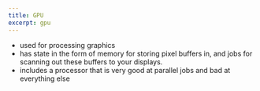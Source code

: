 ```yaml
---
title: GPU
excerpt: gpu
---
```

- used for processing graphics
- has state in the form of memory for storing pixel buffers in, and jobs for scanning out these buffers to your displays.
- includes a processor that is very good at parallel jobs and bad at everything else
